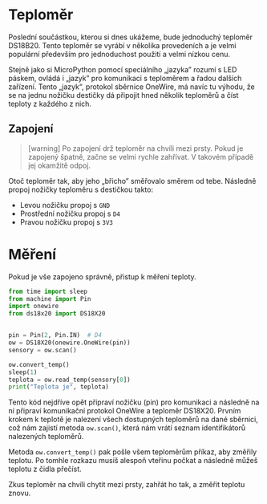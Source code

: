 # Teploměr

Poslední součástkou, kterou si dnes ukážeme, bude jednoduchý teploměr DS18B20.
Tento teploměr se vyrábí v několika provedeních a je velmi populární především
pro jednoduchost použití a velmi nízkou cenu.

Stejně jako si MicroPython pomocí speciálního „jazyka” rozumí s LED páskem,
ovládá i „jazyk” pro komunikaci s teploměrem a řadou dalších zařízení.
Tento „jazyk“, protokol sběrnice OneWire, má navíc tu výhodu, že se na jednu
nožičku destičky dá připojit hned několik teploměrů a číst teploty
z každého z nich.


## Zapojení

> [warning]
> Po zapojení drž teploměr na chvíli mezi prsty.
> Pokud je zapojený špatně, začne se velmi rychle zahřívat.
> V takovém případě jej okamžitě odpoj.

Otoč teploměr tak, aby jeho „břicho” směřovalo směrem od tebe.
Následně propoj nožičky teploměru s destičkou takto:

* Levou nožičku propoj s `GND`
* Prostřední nožičku propoj s `D4`
* Pravou nožičku propoj s `3V3`

# Měření

Pokud je vše zapojeno správně, přistup k měření teploty.

```python
from time import sleep
from machine import Pin
import onewire
from ds18x20 import DS18X20


pin = Pin(2, Pin.IN)  # D4
ow = DS18X20(onewire.OneWire(pin))
sensory = ow.scan()

ow.convert_temp()
sleep(1)
teplota = ow.read_temp(sensory[0])
print("Teplota je", teplota)
```

Tento kód nejdříve opět připraví nožičku (pin) pro komunikaci a následně na ní
připraví komunikační protokol OneWire a teploměr DS18X20.
Prvním krokem k teplotě je nalezení všech dostupných teploměrů na dané
sběrnici, což nám zajistí metoda `ow.scan()`,
která nám vrátí seznam identifikátorů nalezených teploměrů.

Metoda `ow.convert_temp()` pak pošle všem teploměrům příkaz, aby změřily
teplotu.
Po tomhle rozkazu musíš alespoň vteřinu počkat a následně můžeš
teplotu z čidla přečíst.

Zkus teploměr na chvíli chytit mezi prsty, zahřát ho tak, a změřit teplotu
znovu.
